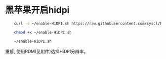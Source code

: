 # 黑苹果开启hidpi

```bash
    curl -o ~/enable-HiDPI.sh https://raw.githubusercontent.com/syscl/Enable-HiDPI-OSX/master/enable-HiDPI.sh

    chmod +x ~/enable-HiDPI.sh

    ~/enable-HiDPI.sh
```

重启, 使用RDM(见附件)选择HiDPI分辨率。 